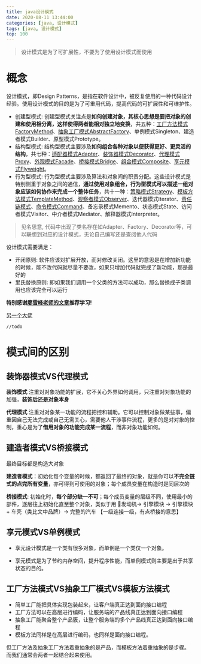 ```yaml
---
title: java设计模式
date: 2020-08-11 13:44:00
categories: [java, 设计模式] 
tags: [java, 设计模式]
top: 100
---
```


> 设计模式是为了可扩展性，不要为了使用设计模式而使用

# 概念

设计模式，即Design Patterns，是指在软件设计中，被反复使用的一种代码设计经验。使用设计模式的目的是为了可重用代码，提高代码的可扩展性和可维护性。

* 创建型模式: 创建型模式关注点是**如何创建对象，其核心思想是要把对象的创建和使用相分离，这样使得两者能相对独立地变换**，共五种：[工厂方法模式FactoryMethod](/2020/10/27/java设计模式-工厂方法模式)、[抽象工厂模式AbstractFactory](/2020/10/27/java设计模式-抽象工厂模式)、单例模式Singleton、建造者模式Builder、原型模式Prototype。
* 结构型模式: 结构型模式主要涉及**如何组合各种对象以便获得更好、更灵活的结构**，共七种：[适配器模式Adapter](/2020/10/28/java设计模式-适配器模式)、[装饰器模式Decorator](/2020/10/29/java设计模式-装饰器模式)、[代理模式Proxy](/2020/07/16/java设计模式-代理模式)、[外观模式Facade](/2020/10/30/java设计模式-外观模式)、[桥接模式Bridge](/2020/10/30/java设计模式-桥接模式)、[组合模式Composite](/2020/11/02/java设计模式-组合模式)、[享元模式Flyweight](/2020/11/02/java设计模式-享元模式)。
* 行为型模式: 行为型模式主要涉及算法和对象间的职责分配。这些设计模式是特别侧重于对象之间的通信，**通过使用对象组合，行为型模式可以描述一组对象应该如何协作来完成一个整体任务**，共十一种：[策略模式Strategy](/2020/11/03/java设计模式-策略模式)、[模板方法模式TemplateMethod](/2020/11/03/java设计模式-模板方法模式)、[观察者模式Observer](/2020/11/03/java设计模式-观察者模式)、迭代器模式Iterator、[责任链模式](/2020/09/27/java设计模式-责任链模式)、[命令模式Command](/2020/11/03/java设计模式-命令模式)、备忘录模式Memento、状态模式State、访问者模式Visitor、中介者模式Mediator、解释器模式Interpreter。

> 见名思意, 代码中出现了类名存在如Adapter、Factory、Decorator等，可以联想到对应的设计模式，无论自己编写还是查阅他人代码
  
设计模式需要满足：
* 开闭原则: 软件应该对扩展开放，而对修改关闭。这里的意思是在增加新功能的时候，能不改代码就尽量不要改，如果只增加代码就完成了新功能，那是最好的
* 里氏替换原则: 即如果我们调用一个父类的方法可以成功，那么替换成子类调用也应该完全可以运行

**特别感谢[廖雪峰老师的文章](https://www.liaoxuefeng.com/wiki/1252599548343744/1264742167474528)推荐学习!**

[另一个大佬](https://www.iteye.com/blog/zz563143188-1847029)

```
//todo
```

# 模式间的区别

## 装饰器模式VS代理模式

**装饰模式** 注重对对象功能的扩展，它不关心外界如何调用，只注重对对象功能的加强，**装饰后还是对象本身**

**代理模式** 注重对对象某一功能的流程把控和辅助。它可以控制对象做某些事，偏重因自己无法完成或自己无需关心，需要他人干涉事件流程，更多的是对对象的控制，重心是为了**借用对象的功能完成某一流程**，而非对象功能如何。

## 建造者模式VS桥接模式

最终目标都是构造大对象

**建造者模式**：初始化每个变量的时候，都返回了最终的对象，就是你可以**不完全链式的点完所有变量**，亦可得到可使用的对象；每个成员变量在构造时是同层次的

**桥接模式**: 初始化时，**每个部分缺一不可**；每个成员变量的层级不同，使用最小的部件，逐层往上初始化直至整个对象，类似于用 发动机-> 引擎模块 ->  引擎模块 + 车壳（类比文中品牌）-> 完整的汽车 【一级连接一级，有点桥接的意思】

## 享元模式VS单例模式

* 享元设计模式是一个类有很多对象，而单例是一个类仅一个对象。

* 享元模式是为了节约内存空间，提升程序性能，而单例模式则主要是出于共享状态的目的。

## 工厂方法模式VS抽象工厂模式VS模板方法模式

* 简单工厂能把具体实现包装起来，让客户端真正达到面向接口编程 
* 工厂方法可以在高层进行编码，让服务端的产品线真正达到面向接口编程 
* 抽象工厂能聚合整个产品簇，让整个服务端的多个产品线真正达到面向接口编程 
* 模板方法同样是在高层进行编码，也同样是面向接口编程。 
  
但工厂方法及抽象工厂方法着重抽象的是产品，而模板方法着重抽象的是步骤。 
而我们通常会两者一起结合起来使用。
